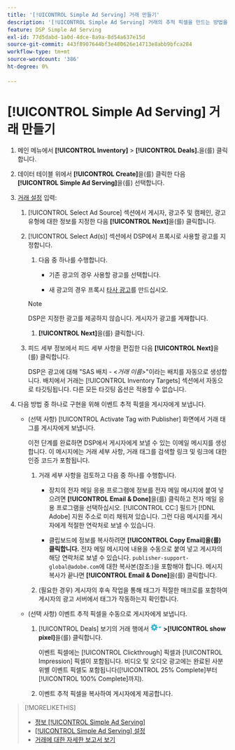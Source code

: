 ```yaml
---
title: '[!UICONTROL Simple Ad Serving] 거래 만들기'
description: '[!UICONTROL Simple Ad Serving] 거래의 추적 픽셀을 만드는 방법을 알아봅니다.'
feature: DSP Simple Ad Serving
exl-id: 77d5dabd-1a0d-4dce-8a9a-8d54a637e15d
source-git-commit: 443f8907644bf3e480626e14713e8abb9bfca284
workflow-type: tm+mt
source-wordcount: '386'
ht-degree: 0%

---
```


# [!UICONTROL Simple Ad Serving] 거래 만들기

1. 메인 메뉴에서 **[!UICONTROL Inventory]** > **[!UICONTROL Deals].**&#x200B;을(를) 클릭합니다.

1. 데이터 테이블 위에서 **[!UICONTROL Create]**&#x200B;을(를) 클릭한 다음 **[!UICONTROL Simple Ad Serving]**&#x200B;을(를) 선택합니다.

1. [거래 설정](simple-deal-settings.md) 입력:

   1. [!UICONTROL Select Ad Source] 섹션에서 게시자, 광고주 및 캠페인, 광고 유형에 대한 정보를 지정한 다음 **[!UICONTROL Next]**&#x200B;을(를) 클릭합니다.

   1. [!UICONTROL Select Ad(s)] 섹션에서 DSP에서 프록시로 사용할 광고를 지정합니다.

      1. 다음 중 하나를 수행합니다.

         * 기존 광고의 경우 사용할 광고를 선택합니다.

         * 새 광고의 경우 프록시 [타사 광고](/help/dsp/campaign-management/ads/ad-create-multiple.md)를 만드십시오.

      >[!NOTE]
      > DSP은 지정한 광고를 제공하지 않습니다. 게시자가 광고를 게재합니다.

      1. **[!UICONTROL Next]**&#x200B;을(를) 클릭합니다.

   1. 피드 세부 정보에서 피드 세부 사항을 편집한 다음 **[!UICONTROL Next]**&#x200B;을(를) 클릭합니다.

      DSP은 광고에 대해 &quot;SAS 배치 - &lt;*거래 이름*>&quot;이라는 배치를 자동으로 생성합니다. 배치에서 거래는 [!UICONTROL Inventory Targets] 섹션에서 자동으로 타깃팅됩니다. 다른 모든 타깃팅 옵션은 적용할 수 없습니다.

1. 다음 방법 중 하나로 구현을 위해 이벤트 추적 픽셀을 게시자에게 보냅니다.

   * (선택 사항) [!UICONTROL Activate Tag with Publisher] 화면에서 거래 태그를 게시자에게 보냅니다.

     이전 단계를 완료하면 DSP에서 게시자에게 보낼 수 있는 이메일 메시지를 생성합니다. 이 메시지에는 거래 세부 사항, 거래 태그를 검색할 링크 및 링크에 대한 인증 코드가 포함됩니다.

      1. 거래 세부 사항을 검토하고 다음 중 하나를 수행합니다.

         * 장치의 전자 메일 응용 프로그램에 정보를 전자 메일 메시지에 붙여 넣으려면 **[!UICONTROL Email & Done]**&#x200B;을(를) 클릭하고 전자 메일 응용 프로그램을 선택하십시오. [!UICONTROL CC:] 필드가 [!DNL Adobe] 지원 주소로 미리 채워져 있습니다. 그런 다음 메시지를 게시자에게 적절한 연락처로 보낼 수 있습니다.

         * 클립보드에 정보를 복사하려면 **[!UICONTROL Copy Email]을(를) 클릭합니다.** 전자 메일 메시지에 내용을 수동으로 붙여 넣고 게시자의 해당 연락처로 보낼 수 있습니다. `publisher-support-global@adobe.com`에 대한 복사본(참조:)을 포함해야 합니다. 메시지 복사가 끝나면 **[!UICONTROL Email & Done]**&#x200B;을(를) 클릭합니다.

      1. (필요한 경우) 게시자의 후속 작업을 통해 태그가 적절한 매크로를 포함하여 게시자의 광고 서버에서 태그가 작동하는지 확인합니다.

   * (선택 사항) 이벤트 추적 픽셀을 수동으로 게시자에게 보냅니다.

      1. [!UICONTROL Deals] 보기의 거래 행에서 ![옵션 메뉴](/help/dsp/assets/options-menu.png) **>[!UICONTROL show pixel]**&#x200B;을(를) 클릭합니다.

         이벤트 픽셀에는 [!UICONTROL Clickthrough] 픽셀과 [!UICONTROL Impression] 픽셀이 포함됩니다. 비디오 및 오디오 광고에는 완료된 사분위별 이벤트 픽셀도 포함됩니다([!UICONTROL 25% Complete]부터 [!UICONTROL 100% Complete]까지).

      1. 이벤트 추적 픽셀을 복사하여 게시자에게 제공합니다.

>[!MORELIKETHIS]
>
>* [정보 [!UICONTROL Simple Ad Serving]](simple-deal-about.md)
>* [[!UICONTROL Simple Ad Serving] 설정](simple-deal-settings.md)
>* [거래에 대한 자세한 보고서 보기](/help/dsp/inventory/deal-view-report.md)

<!-- add back when reimplemented:
>* [View Event-Tracking Pixels for a [!UICONTROL Simple Ad Serving] Deal](simple-deal-show-pixels.md)
-->
